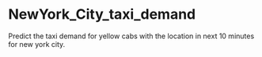 # NewYork_City_taxi_demand
Predict the taxi demand for yellow cabs with the location in next 10 minutes for new york city.
